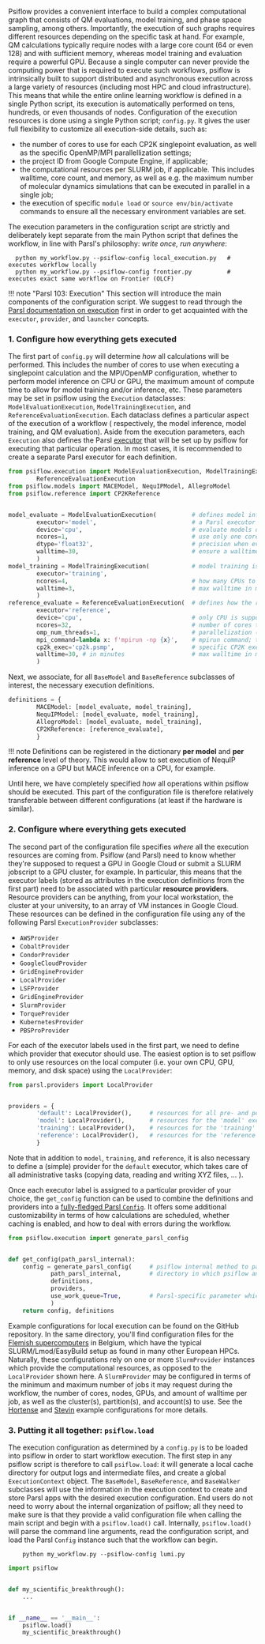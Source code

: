Psiflow provides a convenient interface to build a
complex computational graph that consists of
QM evaluations, model training, and phase space sampling, among others.
Importantly, the execution of such graphs requires different resources
depending on the specific task at hand.
For example, QM calculations typically require nodes with a large core count (64 or even 128)
and with sufficient memory, whereas model training and evaluation require a powerful
GPU.
Because a single computer can never provide the computing power that is required to
execute such workflows, psiflow is intrinsically built to support distributed
and asynchronous execution across a large variety of resources (including most HPC and cloud infrastructure).
This means that while the entire online learning workflow is defined in a single Python script,
its execution is automatically performed on tens, hundreds, or even thousands of nodes.
Configuration of the execution resources is done using a single Python script; `config.py`.
It gives the user full flexibility to customize all execution-side details, such as:

- the number of cores to use for each CP2K singlepoint evaluation, as well as the specific OpenMP/MPI parallellization settings;
- the project ID from Google Compute Engine, if applicable;
- the computational resources per SLURM job, if applicable.
This includes walltime, core count, and memory, as well as e.g. the maximum number of molecular dynamics
simulations that can be executed in parallel in a single job;
- the execution of specific `module load` or `source env/bin/activate` commands to ensure all the necessary environment variables are set.

The execution parameters in the configuration script are strictly and deliberately kept separate
from the main Python script that defines the workflow, in line with Parsl's philosophy: _write once, run anywhere_:
```
  python my_workflow.py --psiflow-config local_execution.py   # executes workflow locally
  python my_workflow.py --psiflow-config frontier.py          # executes exact same workflow on Frontier (OLCF)
```

!!! note "Parsl 103: Execution"
    This section will introduce the main components of the configuration script.
    We suggest to read through the 
    [Parsl documentation on execution](https://parsl.readthedocs.io/en/stable/userguide/execution.html)
    first in order to get acquainted with the `executor`, `provider`, and `launcher`
    concepts.


### 1. Configure __how__ everything gets executed
The first part of `config.py` will determine _how_ all calculations will be performed.
This includes the number of cores to use when executing a singlepoint calculation
and the MPI/OpenMP configuration, whether to perform model inference on CPU or GPU,
the maximum amount of compute time to allow for model training and/or inference, etc.
These parameters may be set in psiflow using the `Execution` dataclasses:
`ModelEvaluationExecution`, `ModelTrainingExecution`, and `ReferenceEvaluationExecution`.
Each dataclass defines a particular aspect of the execution of a workflow (
respectively, the model inference, model training, and QM evaluation).
Aside from the execution parameters, each `Execution` also defines the
Parsl [executor](https://parsl.readthedocs.io/en/stable/userguide/execution.html#executors)
that will be set up by psiflow for executing that particular operation.
In most cases, it is recommended to create a separate Parsl executor for each
definition.

```py
from psiflow.execution import ModelEvaluationExecution, ModelTrainingExecution, \
        ReferenceEvaluationExecution
from psiflow.models import MACEModel, NequIPModel, AllegroModel
from psiflow.reference import CP2KReference


model_evaluate = ModelEvaluationExecution(          # defines model inference (e.g. for walker propagation)
        executor='model',                           # a Parsl executor with label 'model' will be created
        device='cpu',                               # evaluate models on the CPU (instead of a GPU)
        ncores=1,                                   # use only one core per simulation
        dtype='float32',                            # precision when evaluating the network (32/64)
        walltime=30,                                # ensure a walltime of two minutes per dynamic walker 
        )
model_training = ModelTrainingExecution(            # model training is forced to be executed on GPU!
        executor='training',
        ncores=4,                                   # how many CPUs to use (typically #ncores / #ngpus)
        walltime=3,                                 # max walltime in minutes,
        )
reference_evaluate = ReferenceEvaluationExecution(  # defines how the reference calculations are performed
        executor='reference',
        device='cpu',                               # only CPU is supported for QM at the moment
        ncores=32,                                  # number of cores to use per calculation
        omp_num_threads=1,                          # parallelization (mpi_num_proc = ncores / omp_num_threads)
        mpi_command=lambda x: f'mpirun -np {x}',    # mpirun command; this is cluster-dependent sometimes
        cp2k_exec='cp2k.psmp',                      # specific CP2K executable; is sometimes cp2k.popt
        walltime=30, # in minutes                   # max walltime in minutes per singlepoint
        )
```
Next, we associate, for all `BaseModel` and `BaseReference` subclasses of interest,
the necessary execution definitions.

```py
definitions = {
        MACEModel: [model_evaluate, model_training],
        NequIPModel: [model_evaluate, model_training],
        AllegroModel: [model_evaluate, model_training],
        CP2KReference: [reference_evaluate],
        }
```
!!! note
    Definitions can be registered in the dictionary __per model__ and __per reference__ level of theory.
    This would allow to set execution of NequIP inference on a GPU but MACE 
    inference on a CPU, for example.

Until here, we have completely specified *how* all operations within psiflow
should be executed. This part of the configuration file is therefore relatively
transferable between different configurations (at least if the hardware is
similar).

### 2. Configure __where__ everything gets executed
The second part of the configuration file specifies _where_ all the execution resources are coming
from. Psiflow (and Parsl) need to know whether they're supposed to request
a GPU in Google Cloud or submit a SLURM jobscript to a GPU cluster, for example.
In particular, this means that the executor labels (stored as attributes in the
execution definitions from the first part) need to be associated with
particular **resource providers**. Resource providers can be anything, from
your local workstation, the cluster at your university, to an array of VM instances in
Google Cloud.
These resources can be defined in the configuration file using any of the
following Parsl `ExecutionProvider` subclasses:

- `AWSProvider`
- `CobaltProvider`
- `CondorProvider`
- `GoogleCloudProvider`
- `GridEngineProvider`
- `LocalProvider`
- `LSFProvider`
- `GridEngineProvider`
- `SlurmProvider`
- `TorqueProvider`
- `KubernetesProvider`
- `PBSProProvider`

For each of the executor labels used in the first part, we need to define which
provider that executor should use.
The easiest option is to set psiflow to only use resources on the local
computer (i.e. your own CPU, GPU, memory, and disk space) using the
`LocalProvider`:
```py
from parsl.providers import LocalProvider


providers = {
        'default': LocalProvider(),     # resources for all pre- and post-processing
        'model': LocalProvider(),       # resources for the 'model' executor (i.e. model evaluation)
        'training': LocalProvider(),    # resources for the 'training' executor (i.e. model training)
        'reference': LocalProvider(),   # resources for the 'reference' executor (i.e. for QM singlepoints)
        }
```
Note that in addition to `model`, `training`, and `reference`, it is also
necessary to define a (simple) provider for the `default` executor,
which takes care of all administrative tasks (copying data, reading and writing XYZ files, ... ).

Once each executor label is assigned to a particular provider of your choice,
the `get_config` function can be used to combine the definitions and providers
into a [fully-fledged Parsl `Config`](https://parsl.readthedocs.io/en/stable/userguide/configuring.html).
It offers some additional customizability
in terms of how calculations are scheduled, whether caching is enabled, and how
to deal with errors during the workflow.

```py
from psiflow.execution import generate_parsl_config


def get_config(path_parsl_internal):
    config = generate_parsl_config(     # psiflow internal method to parse definitions and providers
            path_parsl_internal,        # directory in which psiflow and parsl may cache intermediate files
            definitions,
            providers,
            use_work_queue=True,        # Parsl-specific parameter which specifies the Executor class
            )
    return config, definitions
```
Example configurations for local execution can be found on the GitHub repository.
In the same directory, you'll find configuration files for the
[Flemish supercomputers](https://vlaams-supercomputing-centrum-vscdocumentation.readthedocs-hosted.com/en/latest/gent/tier1_hortense.html)
in Belgium, which have the typical SLURM/Lmod/EasyBuild setup as found
in many other European HPCs.
Naturally, these configurations rely on one or more `SlurmProvider` instances
which provide the computational resources,
as opposed to the `LocalProvider` shown here. A `SlurmProvider` may
be configured in terms of the minimum and maximum number of jobs it may request
during the workflow,
the number of cores, nodes, GPUs, and amount of walltime per job, as well as
the cluster(s), partition(s), and account(s) to use.
See the [Hortense](https://github.com/svandenhaute/psiflow/blob/main/configs/vsc_hortense.py)
and [Stevin](https://github.com/svandenhaute/psiflow/blob/main/configs/vsc_stevin.py)
example configurations for more details.

### 3. Putting it all together: `psiflow.load`
The execution configuration as determined by a `config.py` is to be loaded
into psiflow in order to start workflow execution.
The first step in any psiflow script is therefore to call `psiflow.load`:
it will generate a local cache directory for output
logs and intermediate files, and create a global `ExecutionContext` object.
The `BaseModel`, `BaseReference`, and `BaseWalker` subclasses
will use the information in the execution context to create and store
Parsl apps with the desired execution configuration.
End users do not need to worry about the internal organization of psiflow;
all they need to make sure is that they provide a valid configuration
file when calling the main script and begin with a `psiflow.load()` call.
Internally, `psiflow.load()` will parse the command line arguments, read
the configuration script, and load the Parsl `Config` instance such that
the workflow can begin.

```
    python my_workflow.py --psiflow-config lumi.py
```



```py title='my_workflow.py'
import psiflow


def my_scientific_breakthrough():
    ...


if __name__ == '__main__':
    psiflow.load()
    my_scientific_breakthrough()
```

